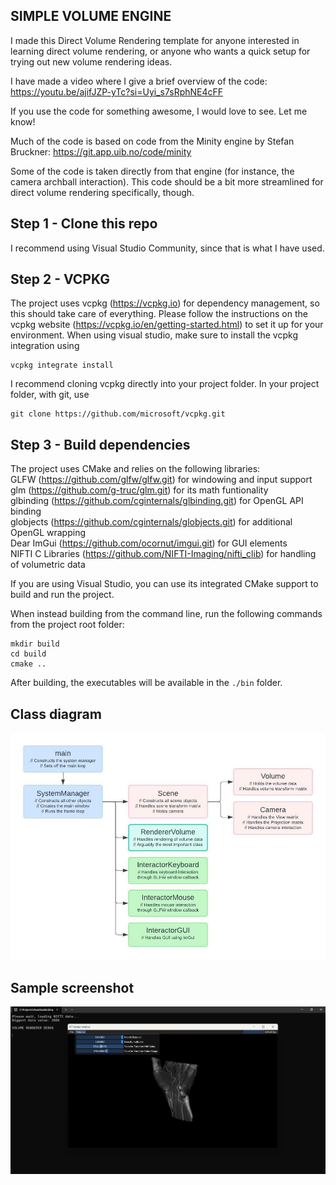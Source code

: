 ## SIMPLE VOLUME ENGINE <br />
I made this Direct Volume Rendering template for anyone interested in learning direct volume rendering, 
or anyone who wants a quick setup for trying out new volume rendering ideas.

I have made a video where I give a brief overview of the code:
https://youtu.be/ajifJZP-yTc?si=Uyi_s7sRphNE4cFF

If you use the code for something awesome, I would love to see. Let me know!

Much of the code is based on code from the Minity engine by Stefan Bruckner:
https://git.app.uib.no/code/minity

Some of the code is taken directly from that engine (for instance, the camera archball interaction).
This code should be a bit more streamlined for direct volume rendering specifically, though.

## Step 1 - Clone this repo <br />
I recommend using Visual Studio Community, since that is what I have used.

## Step 2 - VCPKG <br />
The project uses vcpkg (https://vcpkg.io) for dependency management, so this should take care of everything. 
Please follow the instructions on the vcpkg website (https://vcpkg.io/en/getting-started.html) to set it up for your environment. 
When using visual studio, make sure to install the vcpkg integration using <br />
```
vcpkg integrate install
```
I recommend cloning vcpkg directly into your project folder. In your project folder, with git, use <br />
```
git clone https://github.com/microsoft/vcpkg.git
```

## Step 3 - Build dependencies <br />
The project uses CMake and relies on the following libraries: <br />
GLFW (https://github.com/glfw/glfw.git) for windowing and input support <br />
glm (https://github.com/g-truc/glm.git) for its math funtionality <br />
glbinding (https://github.com/cginternals/glbinding.git) for OpenGL API binding <br />
globjects (https://github.com/cginternals/globjects.git) for additional OpenGL wrapping <br />
Dear ImGui (https://github.com/ocornut/imgui.git) for GUI elements <br />
NIFTI C Libraries (https://github.com/NIFTI-Imaging/nifti_clib) for handling of volumetric data <br />

If you are using Visual Studio, you can use its integrated CMake support to build and run the project.

When instead building from the command line, run the following commands from the project root folder:

```
mkdir build
cd build
cmake ..
```

After building, the executables will be available in the ```./bin``` folder.

## Class diagram

![Simple class diagram](UML.jpeg?raw=true "Simple class diagram")

## Sample screenshot

![Screenshot](Screenshot.png?raw=true "Screenshot")
